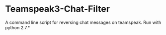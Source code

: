 # Teamspeak3-Chat-Filter
A command line script for reversing chat messages on teamspeak.
Run with python 2.7.*
